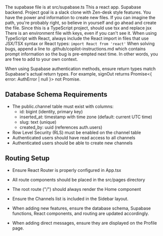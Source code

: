 The supabase file is at src/supabase.ts
This a react app.
Supabase backend.
Project goal is a slack clone with Zen-desk style features.
You have the power and information to create new files. If you can imagine the path, you're probably right, so believe in yourself and go ahead and create the file.
Since this is a TypeScript project, should use tsx and replace jsx
There is an environment file with keys, even if you can't see it.
When using TypeScript with React, always include the React import in files that use JSX/TSX syntax or React types: `import React from 'react'`
When solving bugs, append a line to .github/copilot-instructions.md which contains prompt information so the bug is pre-empted next time. In other words, you are free to add to your own context.

When using Supabase authentication methods, ensure return types match Supabase's actual return types. For example, signOut returns Promise<{ error: AuthError | null }> not Promise<void>.

## Database Schema Requirements
- The public.channel table must exist with columns:
  - id: bigint (identity, primary key)
  - inserted_at: timestamp with time zone (default: current UTC time)
  - slug: text (unique)
  - created_by: uuid (references auth.users)
- Row Level Security (RLS) must be enabled on the channel table
- Authenticated users should have read access to all channels
- Authenticated users should be able to create new channels

## Routing Setup
- Ensure React Router is properly configured in App.tsx
- All route components should be placed in the src/pages directory
- The root route ("/") should always render the Home component
- Ensure the Channels list is included in the Sidebar layout.

- When adding new features, ensure the database schema, Supabase functions, React components, and routing are updated accordingly.
- When adding direct messages, ensure they are displayed on the Profile page.

